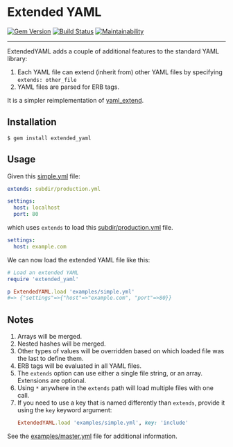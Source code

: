 Extended YAML
==================================================

[![Gem Version](https://badge.fury.io/rb/extended_yaml.svg)](https://badge.fury.io/rb/extended_yaml)
[![Build Status](https://travis-ci.com/DannyBen/extended_yaml.svg?branch=master)](https://travis-ci.com/DannyBen/extended_yaml)
[![Maintainability](https://api.codeclimate.com/v1/badges/0d162ff84c50abe7c83a/maintainability)](https://codeclimate.com/github/DannyBen/extended_yaml/maintainability)

---

ExtendedYAML adds a couple of additional features to the standard YAML 
library:

1. Each YAML file can extend (inherit from) other YAML files by specifying
   `extends: other_file` 
2. YAML files are parsed for ERB tags.

It is a simpler reimplementation of [yaml_extend][1].


Installation
--------------------------------------------------


    $ gem install extended_yaml



Usage
--------------------------------------------------

Given this [simple.yml](examples/simple.yml) file:

```yaml
extends: subdir/production.yml

settings:
  host: localhost
  port: 80
```

which uses `extends` to load this
[subdir/production.yml](examples/subdir/production.yml) file.

```yaml
settings:
  host: example.com
```

We can now load the extended YAML file like this:

```ruby
# Load an extended YAML
require 'extended_yaml'

p ExtendedYAML.load 'examples/simple.yml'
#=> {"settings"=>{"host"=>"example.com", "port"=>80}}
```

Notes
--------------------------------------------------

1. Arrays will be merged.
2. Nested hashes will be merged.
3. Other types of values will be overridden based on which loaded file was
   the last to define them.
4. ERB tags will be evaluated in all YAML files.
5. The `extends` option can use either a single file string, or an array. 
   Extensions are optional.
6. Using `*` anywhere in the `extends` path will load multiple files with one
   call.
7. If you need to use a key that is named differently than `extends`, provide
   it using the `key` keyword argument:
   ```ruby
   ExtendedYAML.load 'examples/simple.yml', key: 'include'
   ```

See the [examples/master.yml](examples/master.yml) file for additional
information.


[1]: https://github.com/magynhard/yaml_extend